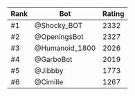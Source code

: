 Rank|Bot|Rating
---|---|---
#1|@Shocky_BOT|2332
#2|@OpeningsBot|2327
#3|@Humanoid_1800|2026
#4|@GarboBot|2019
#5|@Jibbby|1773
#6|@Cimille|1267
